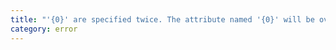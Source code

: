 ```yaml
---
title: "'{0}' are specified twice. The attribute named '{0}' will be overwritten."
category: error
---
```

